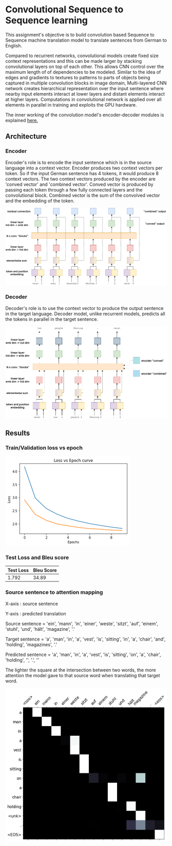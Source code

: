 # Convolutional Sequence to Sequence learning

This assignment's objective is to build convolution based Sequence to Sequence machine translation model to translate sentences from German to English.

Compared to recurrent networks, convolutional models create fixed size context representations and this can be made larger by stacking convolutional layers on top of each other. This allows CNN control over the maximum length of of dependencies to be modeled. Similar to the idea of edges and gradients to textures to patterns to parts of objects being captured in multiple convolution blocks in image domain, Multi-layered CNN network creates hierarchical representation over the input sentence where nearby input elements interact at lower layers and distant elements interact at higher layers. Computations in convolutional network is applied over all elements in parallel in training and exploits the GPU hardware.

The inner working of the convolution model's encoder-decoder modules is explained [here.](https://dev.to/shashankholla_10/convolutional-sequence-to-sequence-learning-a-closer-look-bdn)

## Architecture

### Encoder

Encoder's role is to encode the input sentence which is in the source language into a context vector.
Encoder produces two context vectors per token. So if the input German sentence has 4 tokens, it would produce 8 context vectors. The two context vectors produced by the encoder are 'conved vector' and 'combined vector'. Conved vector is produced by passing each token through a few fully connected layers and the convolutional block. Combined vector is the sum of the convolved vector and the embedding of the token.

![](images/Encoder.png)

### Decoder

Decoder's role is to use the context vector to produce the output sentence in the target language. Decoder model, unlike recurrent models, predicts all the tokens in parallel in the target sentence.

![](images/Decoder.png)

## Results

### Train/Validation loss vs epoch

![](images/lossvsepoch.png)

### Test Loss and Bleu score

| Test Loss | Bleu Score |
|-----------|------------|
|  1.792    |   34.89    |


### Source sentence to attention mapping

X-axis : source sentence

Y-axis : predicted translation

Source sentence = 'ein', 'mann', 'in', 'einer', 'weste', 'sitzt', 'auf', 'einem', 'stuhl', 'und', 'hält', 'magazine', '.'

Target sentence = 'a', 'man', 'in', 'a', 'vest', 'is', 'sitting', 'in', 'a', 'chair', 'and', 'holding', 'magazines', '.'

Predicted sentence = 'a', 'man', 'in', 'a', 'vest', 'is', 'sitting', 'on', 'a', 'chair', 'holding', '<unk>', '.', '<EOS>'

The lighter the square at the intersection between two words, the more attention the model gave to that source word when translating that target word.

![](images/attention.png)


